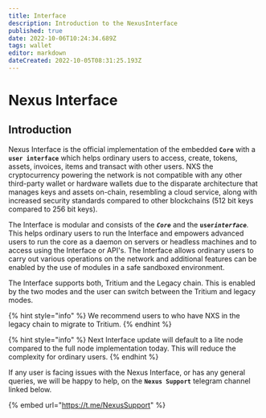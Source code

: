 ```yaml
---
title: Interface
description: Introduction to the NexusInterface
published: true
date: 2022-10-06T10:24:34.689Z
tags: wallet
editor: markdown
dateCreated: 2022-10-05T08:31:25.193Z
---
```


# Nexus Interface

## **Introduction**

Nexus Interface is the official implementation of the embedded **`Core`** with a **`user interface`** which helps ordinary users to access, create, tokens, assets, invoices, items and transact with other users. NXS the cryptocurrency powering the network is not compatible with any other third-party wallet or hardware wallets due to the disparate architecture that manages keys and assets on-chain, resembling a cloud service, along with increased security standards compared to other blockchains (512 bit keys compared to 256 bit keys).

The Interface is modular and consists of the _**`Core`**_ and the  **`user`**_**`interface`**._ This helps ordinary users to run the Interface and empowers advanced users to run the core as a daemon on servers or headless machines and to access using the Interface or API's. The Interface allows ordinary users to carry out various operations on the network and additional features can be enabled by the use of modules in a safe sandboxed environment.

The Interface supports both, Tritium and the Legacy chain. This is enabled by the two modes and the user can switch between the Tritium and legacy modes.

{% hint style="info" %}
We recommend users to who have NXS in the legacy chain to migrate to Tritium.&#x20;
{% endhint %}

{% hint style="info" %}
Next Interface update will default to a lite node compared to the full node implementation today. This will reduce the complexity for ordinary users.
{% endhint %}

If any user is facing issues with the Nexus Interface, or has any general queries, we will be happy to help, on the **`Nexus Support`** telegram channel linked below.&#x20;

{% embed url="https://t.me/NexusSupport" %}
